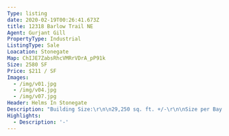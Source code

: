 ```yaml
---
Type: listing
date: 2020-02-19T00:26:41.673Z
title: 12318 Barlow Trail NE
Agent: Gurjant Gill
PropertyType: Industrial
ListingType: Sale
Loacation: Stonegate
Map: ChIJE7ZabsRhcVMRrVDrA_pP91k
Size: 2580 SF
Price: $211 / SF
Images:
  - /img/v01.jpg
  - /img/v04.jpg
  - /img/v07.jpg
Header: Helms In Stonegate
Description: "Building Size:\r\n\n29,250 sq. ft. +/-\r\n\nSize per Bay:\r\n\nTotal Area/bay:\r\n\n2,580 sq. ft. +/-\r\n\nMain:\r\n\n1,935 sq. ft. +/-\r\n\nMezzanine:\r\n\n645 sq. ft. +/-\r\n\nTotal Land:\r\n\n2 Acres\r\n\nPossession:\r\n\nFall of 2019\r\n\nZoning:\r\n\nI-G (Industrial General)\r\n\nLegal:\r\n\nPlan 1612601 Block 3 Lot 8\r\n\nDoors:\r\n\n1 - 12’ x 14’ DI Door\r\n\nCeiling Height:\r\n\n27’ clear\r\n\nFloor:\r\n\n6 inch concrete\r\n\nRear Yard:\r\n\n50 - 55 feet\r\n\nParking:\r\n\n2 rows in front (3 exclusive)\r\n\nPower:\r\n\n200 Amp with option to upgrade to\r\n\n600 Volts\r\n\nHeating:\r\n\nOverhead heater in warehouse\r\n\nFinishing:\r\n\nFront:\r\n\nArchitectural cladding and Insulated\r\n\npanel\r\n\nSides:\r\n\nArchitectural cladding and lux board\r\n\nRoughed in communication lines\r\n\nRough in for radon\r\n\nBuilt to new energy codes\r\n\n\\* Option for second floor tenancy\\*"
Highlights:
  - Description: '-'
---
```


